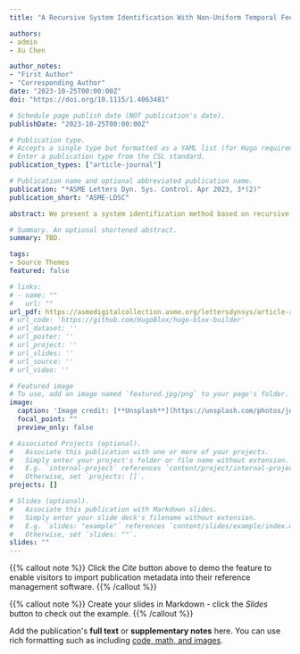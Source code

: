 ```yaml
---
title: "A Recursive System Identification With Non-Uniform Temporal Feedback Under Coprime Collaborative Sensing"

authors:
- admin
- Xu Chen

author_notes:
- "First Author"
- "Corresponding Author"
date: "2023-10-25T00:00:00Z"
doi: "https://doi.org/10.1115/1.4063481"

# Schedule page publish date (NOT publication's date).
publishDate: "2023-10-25T00:00:00Z"

# Publication type.
# Accepts a single type but formatted as a YAML list (for Hugo requirements).
# Enter a publication type from the CSL standard.
publication_types: ["article-journal"]

# Publication name and optional abbreviated publication name.
publication: "*ASME Letters Dyn. Sys. Control. Apr 2023, 3*(2)"
publication_short: "ASME-LDSC"

abstract: We present a system identification method based on recursive least-squares (RLS) and coprime collaborative sensing, which can recover system dynamics from non-uniform temporal data. Focusing on systems with fast input sampling and slow output sampling, we use a polynomial transformation to reparameterize the system model and create an auxiliary model that can be identified from the non-uniform data. We show the identifiability of the auxiliary model using a Diophantine equation approach. Numerical examples demonstrate successful system reconstruction and the ability to capture fast system response with limited temporal feedback.

# Summary. An optional shortened abstract.
summary: TBD.

tags:
- Source Themes
featured: false

# links:
# - name: ""
#   url: ""
url_pdf: https://asmedigitalcollection.asme.org/lettersdynsys/article-abstract/3/2/021010/1166908/A-Recursive-System-Identification-With-Non-Uniform?redirectedFrom=fulltext
# url_code: 'https://github.com/HugoBlox/hugo-blox-builder'
# url_dataset: ''
# url_poster: ''
# url_project: ''
# url_slides: ''
# url_source: ''
# url_video: ''

# Featured image
# To use, add an image named `featured.jpg/png` to your page's folder. 
image:
  caption: 'Image credit: [**Unsplash**](https://unsplash.com/photos/jdD8gXaTZsc)'
  focal_point: ""
  preview_only: false

# Associated Projects (optional).
#   Associate this publication with one or more of your projects.
#   Simply enter your project's folder or file name without extension.
#   E.g. `internal-project` references `content/project/internal-project/index.md`.
#   Otherwise, set `projects: []`.
projects: []

# Slides (optional).
#   Associate this publication with Markdown slides.
#   Simply enter your slide deck's filename without extension.
#   E.g. `slides: "example"` references `content/slides/example/index.md`.
#   Otherwise, set `slides: ""`.
slides: ""
---
```


{{% callout note %}}
Click the *Cite* button above to demo the feature to enable visitors to import publication metadata into their reference management software.
{{% /callout %}}

{{% callout note %}}
Create your slides in Markdown - click the *Slides* button to check out the example.
{{% /callout %}}

Add the publication's **full text** or **supplementary notes** here. You can use rich formatting such as including [code, math, and images](https://docs.hugoblox.com/content/writing-markdown-latex/).
